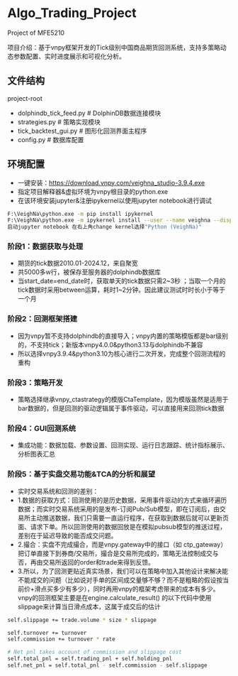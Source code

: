 # Algo_Trading_Project
Project of MFE5210

项目介绍：基于vnpy框架开发的Tick级别中国商品期货回测系统，支持多策略动态参数配置、实时进度展示和可视化分析。

## 文件结构
project-root
 - dolphindb_tick_feed.py # DolphinDB数据连接模块
 - strategies.py # 策略实现模块
 - tick_backtest_gui.py # 图形化回测界面主程序
 - config.py # 数据库配置

## 环境配置
- 一键安装：https://download.vnpy.com/veighna_studio-3.9.4.exe
- 指定项目解释器&虚拟环境为vnpy根目录的python.exe
- 在该环境安装jupyter&注册ipykernel以使用jupyter notebook进行调试
```bash
F:\VeighNa\python.exe -m pip install ipykernel
F:\VeighNa\python.exe -m ipykernel install --user --name veighna --display-name "Python (VeighNa)"
启动jupyter notebook 在右上角change kernel选择"Python (VeighNa)"
```

### 阶段1：数据获取与处理
- 期货的tick数据2010.01-2024.12，来自聚宽
- 共5000多w行，被保存至服务器的dolphindb数据库
- 当start_date=end_date时，获取单天的tick数据只需2~3秒 ；当取一个月的tick数据时采用between运算，耗时1~2分钟。因此建议测试时时长小于等于一个月

### 阶段2：回测框架搭建
- 因为vnpy暂不支持dolphindb的直接导入；vnpy内置的策略模版都是bar级别的，不支持tick；新版本vnpy4.0.0&python3.13与dolphindb不兼容
- 所以选择vnpy3.9.4&python3.10为核心进行二次开发，完成整个回测流程的重构

### 阶段3：策略开发
- 策略选择继承vnpy_ctastrategy的模版CtaTemplate，因为模版虽然是适用于bar数据的，但是回测的驱动逻辑属于事件驱动，可以直接用来回测tick数据


### 阶段4：GUI回测系统
- 集成功能：数据加载、参数设置、回测实现、运行日志跟踪、统计指标展示、分析图表汇总

### 阶段5：基于实盘交易功能&TCA的分析和展望
- 实时交易系统和回测的差别：
- 1.数据的获取方式：回测使用的是历史数据，采用事件驱动的方式来循环遍历数据；而实时交易系统采用的是发布-订阅Pub/Sub模型，即在订阅后，由交易所主动推送数据，我们只需要一直运行程序，在获取到数据后就可以更新页面、请求下单。所以回测使用的数据回放是在模拟pubsub模型的推送过程，差别在于延迟导致的能否成交问题。
- 2.撮合：实盘不完成撮合，而是vnpy.gateway中的接口（如 ctp_gateway）把订单直接下到券商/交易所，撮合是交易所完成的，策略无法控制成交与否，再由交易所返回的order和trade来得到反馈。
- 3.所以，为了回测更贴近真实场景，我们可以在策略中加入其他设计来解决能不能成交的问题（比如说对手单的区间成交量够不够？而不是粗略的假设按当前价+滑点买多少有多少），同时再用vnpy的框架考虑带来的成本有多少。
vnpy的回测框架主要是在engine.calculate_result() 的以下代码中使用slippage来计算当日滑点成本，这属于成交后的估计
```bash
self.slippage += trade.volume * size * slippage

self.turnover += turnover
self.commission += turnover * rate

# Net pnl takes account of commission and slippage cost
self.total_pnl = self.trading_pnl + self.holding_pnl
self.net_pnl = self.total_pnl - self.commission - self.slippage
```

  
